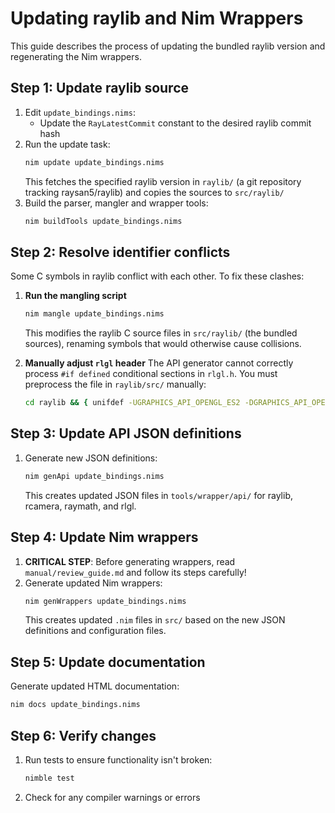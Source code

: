 # Updating raylib and Nim Wrappers

This guide describes the process of updating the bundled raylib version and regenerating the Nim wrappers.

## Step 1: Update raylib source

1. Edit `update_bindings.nims`:
   - Update the `RayLatestCommit` constant to the desired raylib commit hash
2. Run the update task:
   ```bash
   nim update update_bindings.nims
   ```
   This fetches the specified raylib version in `raylib/` (a git repository tracking raysan5/raylib) and copies the sources to `src/raylib/`
3. Build the parser, mangler and wrapper tools:
   ```bash
   nim buildTools update_bindings.nims
   ```

## Step 2: Resolve identifier conflicts

Some C symbols in raylib conflict with each other. To fix these clashes:

1. **Run the mangling script**

   ```bash
   nim mangle update_bindings.nims
   ```

   This modifies the raylib C source files in `src/raylib/` (the bundled sources), renaming symbols that would otherwise cause collisions.

2. **Manually adjust `rlgl` header**
   The API generator cannot correctly process `#if defined` conditional sections in `rlgl.h`. You must preprocess the file in `raylib/src/` manually:

   ```bash
   cd raylib && { unifdef -UGRAPHICS_API_OPENGL_ES2 -DGRAPHICS_API_OPENGL_33 src/rlgl.h > src/rlgl.h.tmp || [ $? -le 1 ]; } && mv -f src/rlgl.h.tmp src/rlgl.h
   ```

## Step 3: Update API JSON definitions

1. Generate new JSON definitions:
   ```bash
   nim genApi update_bindings.nims
   ```
   This creates updated JSON files in `tools/wrapper/api/` for raylib, rcamera, raymath, and rlgl.

## Step 4: Update Nim wrappers

1. **CRITICAL STEP**: Before generating wrappers, read `manual/review_guide.md` and follow its steps carefully!
2. Generate updated Nim wrappers:
   ```bash
   nim genWrappers update_bindings.nims
   ```
   This creates updated `.nim` files in `src/` based on the new JSON definitions and configuration files.

## Step 5: Update documentation

Generate updated HTML documentation:
```bash
nim docs update_bindings.nims
```

## Step 6: Verify changes

1. Run tests to ensure functionality isn't broken:
   ```bash
   nimble test
   ```
2. Check for any compiler warnings or errors
